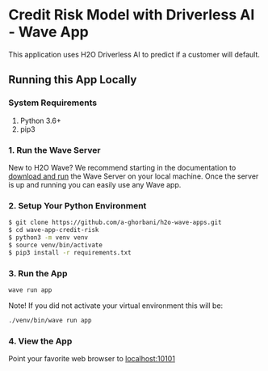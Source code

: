 # Credit Risk Model with Driverless AI - Wave App
This application uses H2O Driverless AI to predict if a customer will default.

## Running this App Locally

### System Requirements 
1. Python 3.6+
2. pip3

### 1. Run the Wave Server
New to H2O Wave? We recommend starting in the documentation to [download and run](https://h2oai.github.io/wave/docs/installation) the Wave Server on your local machine. Once the server is up and running you can easily use any Wave app. 

### 2. Setup Your Python Environment

```bash
$ git clone https://github.com/a-ghorbani/h2o-wave-apps.git
$ cd wave-app-credit-risk
$ python3 -m venv venv
$ source venv/bin/activate
$ pip3 install -r requirements.txt
```

### 3. Run the App

```bash
wave run app
```

Note! If you did not activate your virtual environment this will be:
```bash
./venv/bin/wave run app
```

### 4. View the App
Point your favorite web browser to [localhost:10101](http://localhost:10101)
